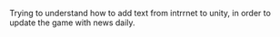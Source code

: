 Trying to understand how to add text from intrrnet to unity, in order to update the game with news daily.

